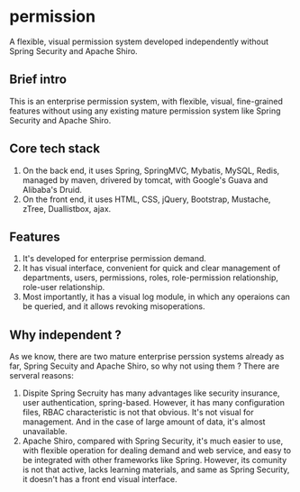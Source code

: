 # permission
A flexible, visual permission system developed independently without Spring Security and Apache Shiro.

## Brief intro
This is an enterprise permission system, with flexible, visual, fine-grained features without using any existing mature permission system like Spring Security and Apache Shiro.

## Core tech stack
1. On the back end, it uses Spring, SpringMVC, Mybatis, MySQL, Redis, managed by maven, drivered by tomcat, with Google's Guava and Alibaba's Druid.
2. On the front end, it uses HTML, CSS, jQuery, Bootstrap, Mustache, zTree, Duallistbox, ajax.

## Features
1. It's developed for enterprise permission demand.
2. It has visual interface, convenient for quick and clear management of departments, users, permissions, roles, role-permission relationship, role-user relationship.
3. Most importantly, it has a visual log module, in which any operaions can be queried, and it allows revoking misoperations.

## Why independent ?
As we know, there are two mature enterprise perssion systems already as far, Spring Secuity and Apache Shiro, so why not using them ? There are serveral reasons:
1. Dispite Spring Secruity has many advantages like security insurance, user authentication, spring-based. However, it has many configuration files, RBAC characteristic is not that obvious. It's not visual for management. And in the case of large amount of data, it's almost unavailable.
2. Apache Shiro, compared with Spring Security, it's much easier to use, with flexible operation for dealing demand and web service, and easy to be integrated with other frameworks like Spring. However, its comunity is not that active, lacks learning materials, and same as Spring Security, it doesn't has a front end visual interface.

